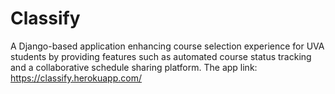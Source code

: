 # Classify
A Django-based application enhancing course selection experience for UVA students by providing features such as automated course status tracking and a collaborative schedule sharing platform.
The app link: https://classify.herokuapp.com/
